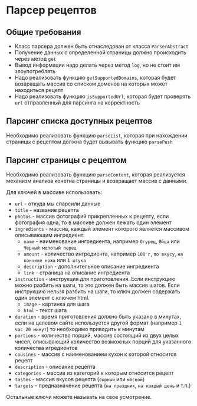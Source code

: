 Парсер рецептов
===============

## Общие требования
 * Класс парсера должен быть отнаследован от класса ``ParserAbstract``
 * Получение данных с определенной страницы должно происходить через метод ``get``
 * Вывод информации надо делать через метод ``log``, но не стоит им злоупотреблять
 * Надо реализовать функцию ``getSupportedDomains``, которая будет возвращать массив со списком доменов на которых может находиться рецепт
 * Надо реализовать функцию ``isSupportedUrl``, которая будет проверять ``url`` отправленный для парсинга на корректность

## Парсинг списка доступных рецептов
Необходимо реализовать функцию ``parseList``, которая при нахождении страницы с рецептом должна будет вызывать функцию ``parsePush``

## Парсинг страницы с рецептом
Необходимо реализовать функцию ``parseContent``, которая реализуется механизм анализа конетна страницы и возвращает массив с данными.

Для ключей в массиве использовать:
 * ``url`` - откуда мы спарсили данные
 * ``title`` - название рецепта
 * ``photos`` - массив фотографий прикрепленных к рецепту, если фотография одна, то в массиве должен лежать один элемент
 * ``ingredients`` - массив, каждый элемент которого является массивом описывающим ингредиент:
   * ``name`` - наименование ингредиента, например ``Огурец``, ``Яйца`` или ``Черный молотый перец``
   * ``amount`` - количество ингредиента, например ``100 г``, ``по вкусу``, ``на кончике ножа`` или ``1 штука``
   * ``description`` - дополнительное описание ингредиента
   * ``link`` - страница на описание ингредиента
 * ``instruction`` - инструкция для приготовления. Если инструкцию можно разбить на шаги, то это должен быть массив шагов. Если инструкцию нельзя разбить на шаги, то ключ должен содержать один элемент с ключем html.
   * ``image`` - картинка для шага
   * ``html`` - текст шага
 * ``duration`` - время приготовления должно быть указано в минутах, если на целевом сайте используется другой формат (например ``1 час 20 минут``) то необходимо приводить к минутам
 * ``portions`` - количество порций, массив состоящий из двух целых чисел, описывающий количество возможных порций для указанного количества игредиентов
 * ``cousines`` - массив с наименованием кухон к которой относится рецепт
 * ``description`` - описание рецепта
 * ``categories`` - массив из категорий к которым относится рецепт
 * ``tastes`` - массив вкусов рецепта (``сырный`` или ``мясной``)
 * ``targets`` - предназначение рецепта (``на праздник``, ``на каждый день`` и т.п.)

Остальные ключи можете называть на свое усмотрение.

